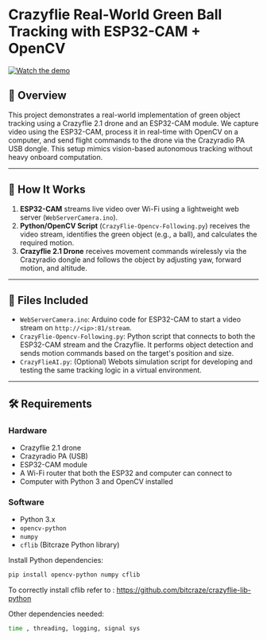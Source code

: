 # Crazyflie Real-World Green Ball Tracking with ESP32-CAM + OpenCV

[![Watch the demo](https://img.youtube.com/vi/9ssjhqC-uFs/0.jpg)](https://www.youtube.com/watch?v=9ssjhqC-uFs)


## 📌 Overview

This project demonstrates a real-world implementation of green object tracking using a Crazyflie 2.1 drone and an ESP32-CAM module. We capture video using the ESP32-CAM, process it in real-time with OpenCV on a computer, and send flight commands to the drone via the Crazyradio PA USB dongle. This setup mimics vision-based autonomous tracking without heavy onboard computation.

---

## 🧠 How It Works

1. **ESP32-CAM** streams live video over Wi-Fi using a lightweight web server (`WebServerCamera.ino`).
2. **Python/OpenCV Script** (`CrazyFlie-Opencv-Following.py`) receives the video stream, identifies the green object (e.g., a ball), and calculates the required motion.
3. **Crazyflie 2.1 Drone** receives movement commands wirelessly via the Crazyradio dongle and follows the object by adjusting yaw, forward motion, and altitude.

---

## 📁 Files Included

- `WebServerCamera.ino`: Arduino code for ESP32-CAM to start a video stream on `http://<ip>:81/stream`.
- `CrazyFlie-Opencv-Following.py`: Python script that connects to both the ESP32-CAM stream and the Crazyflie. It performs object detection and sends motion commands based on the target's position and size.
- `CrazyFlieAI.py`: (Optional) Webots simulation script for developing and testing the same tracking logic in a virtual environment.

---

## 🛠️ Requirements

### Hardware
- Crazyflie 2.1 drone
- Crazyradio PA (USB)
- ESP32-CAM module
- A Wi-Fi router that both the ESP32 and computer can connect to
- Computer with Python 3 and OpenCV installed

### Software
- Python 3.x
- `opencv-python`
- `numpy`
- `cflib` (Bitcraze Python library)

Install Python dependencies:

```bash
pip install opencv-python numpy cflib
```
To correctly install cflib refer to : https://github.com/bitcraze/crazyflie-lib-python

Other dependencies needed:
```bash
time , threading, logging, signal sys
```

